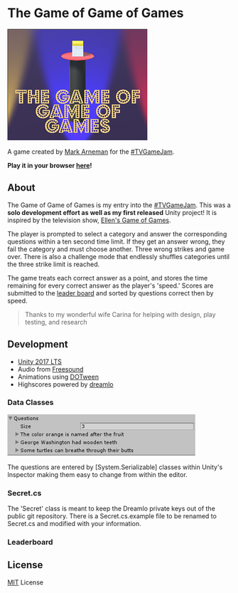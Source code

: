 # The Game of Game of Games

![The Game of Game of Games Logo](./Documentation/images/logo.png)

A game created by [Mark Arneman](https://arneman.me) for the [#TVGameJam](https://itch.io/jam/tvgamejam).

**Play it in your browser [here](https://bearlikelion.itch.io/the-game-of-game-of-games)!**

## About

The Game of Game of Games is my entry into the [#TVGameJam](https://itch.io/jam/tvgamejam). This was a **solo development effort as well as my first released** Unity project! It is inspired by the television show, [Ellen's Game of Games](https://www.nbc.com/ellens-game-of-games).

The player is prompted to select a category and answer the corresponding questions within a ten second time limit. If they get an answer wrong, they fail the category and must choose another.  Three wrong strikes and game over. There is also a challenge mode that endlessly shuffles categories until the three strike limit is reached.

The game treats each correct answer as a point, and stores the time remaining for every correct answer as the player's 'speed.' Scores are submitted to the [leader board](https://arneman.me/thegameofgameofgames/) and sorted by questions correct then by speed.


> Thanks to my wonderful wife Carina for helping with design, play testing, and research

## Development

* [Unity 2017 LTS](https://unity3d.com/)
* Audio from [Freesound](https://freesound.org/)
* Animations using [DOTween](http://dotween.demigiant.com/)
* Highscores powered by [dreamlo](http://dreamlo.com)

### Data Classes

![Data Classes](./Documentation/images/dataclass.png)

The questions are entered by [System.Serializable] classes within Unity's Inspector making them easy to change from within the editor.

### Secret.cs

The 'Secret' class is meant to keep the Dreamlo private keys out of the public git repository. There is a Secret.cs.example file to be renamed to Secret.cs and modified with your information.

### Leaderboard


## License
[MIT](./LICENSE.md) License